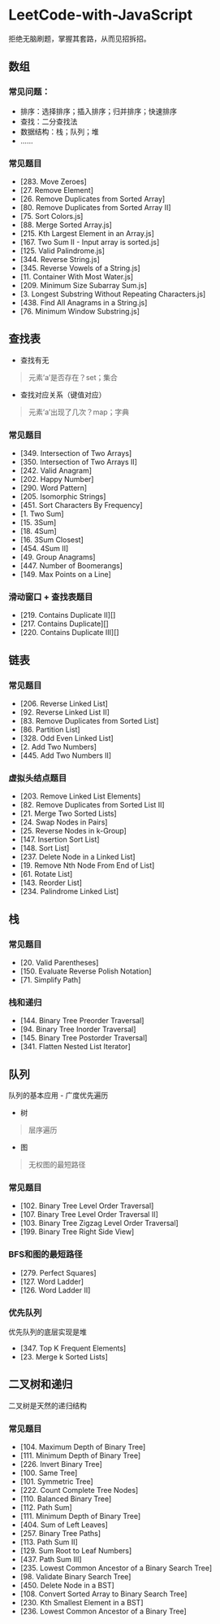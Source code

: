 # LeetCode-with-JavaScript

拒绝无脑刷题，掌握其套路，从而见招拆招。


## 数组
### 常见问题：
- 排序：选择排序；插入排序；归并排序；快速排序
- 查找：二分查找法
- 数据结构：栈；队列；堆
- ……

### 常见题目
- [283. Move Zeroes]
- [27. Remove Element]
- [26. Remove Duplicates from Sorted Array]
- [80. Remove Duplicates from Sorted Array II]
- [75. Sort Colors.js]
- [88. Merge Sorted Array.js]
- [215. Kth Largest Element in an Array.js]
- [167. Two Sum II - Input array is sorted.js]
- [125. Valid Palindrome.js]
- [344. Reverse String.js]
- [345. Reverse Vowels of a String.js]
- [11. Container With Most Water.js]
- [209. Minimum Size Subarray Sum.js]
- [3. Longest Substring Without Repeating Characters.js]
- [438. Find All Anagrams in a String.js]
- [76. Minimum Window Substring.js]


## 查找表
- 查找有无
> 元素’a’是否存在？set；集合

- 查找对应关系（键值对应）
> 元素’a’出现了几次？map；字典

### 常见题目
- [349. Intersection of Two Arrays]
- [350. Intersection of Two Arrays II]
- [242. Valid Anagram]
- [202. Happy Number]
- [290. Word Pattern]
- [205. Isomorphic Strings]
- [451. Sort Characters By Frequency]
- [1. Two Sum]
- [15. 3Sum]
- [18. 4Sum]
- [16. 3Sum Closest]
- [454. 4Sum II]
- [49. Group Anagrams]
- [447. Number of Boomerangs]
- [149. Max Points on a Line]

### 滑动窗口 + 查找表题目
- [219. Contains Duplicate II][]
- [217. Contains Duplicate][]
- [220. Contains Duplicate III][]



## 链表

### 常见题目
- [206. Reverse Linked List]
- [92. Reverse Linked List II]
- [83. Remove Duplicates from Sorted List]
- [86. Partition List]
- [328. Odd Even Linked List]
- [2. Add Two Numbers]
- [445. Add Two Numbers II]

### 虚拟头结点题目
- [203. Remove Linked List Elements]
- [82. Remove Duplicates from Sorted List II]
- [21. Merge Two Sorted Lists]
- [24. Swap Nodes in Pairs]
- [25. Reverse Nodes in k-Group]
- [147. Insertion Sort List]
- [148. Sort List]
- [237. Delete Node in a Linked List]
- [19. Remove Nth Node From End of List]
- [61. Rotate List]
- [143. Reorder List]
- [234. Palindrome Linked List]

## 栈
### 常见题目
- [20. Valid Parentheses]
- [150. Evaluate Reverse Polish Notation]
- [71. Simplify Path]

### 栈和递归
- [144. Binary Tree Preorder Traversal]
- [94. Binary Tree Inorder Traversal]
- [145. Binary Tree Postorder Traversal]
- [341. Flatten Nested List Iterator]

## 队列
队列的基本应用 - 广度优先遍历
- 树
> 层序遍历
- 图
> 无权图的最短路径

### 常见题目
- [102. Binary Tree Level Order Traversal]
- [107. Binary Tree Level Order Traversal II]
- [103. Binary Tree Zigzag Level Order Traversal]
- [199. Binary Tree Right Side View]

### BFS和图的最短路径
- [279. Perfect Squares]
- [127. Word Ladder]
- [126. Word Ladder II]

### 优先队列
优先队列的底层实现是堆
- [347. Top K Frequent Elements]
- [23. Merge k Sorted Lists]

## 二叉树和递归
二叉树是天然的递归结构

### 常见题目
- [104. Maximum Depth of Binary Tree]
- [111. Minimum Depth of Binary Tree]
- [226. Invert Binary Tree]
- [100. Same Tree]
- [101. Symmetric Tree]
- [222. Count Complete Tree Nodes]
- [110. Balanced Binary Tree]
- [112. Path Sum]
- [111. Minimum Depth of Binary Tree]
- [404. Sum of Left Leaves]
- [257. Binary Tree Paths]
- [113. Path Sum II]
- [129. Sum Root to Leaf Numbers]
- [437. Path Sum III]
- [235. Lowest Common Ancestor of a Binary Search Tree]
- [98. Validate Binary Search Tree]
- [450. Delete Node in a BST]
- [108. Convert Sorted Array to Binary Search Tree]
- [230. Kth Smallest Element in a BST]
- [236. Lowest Common Ancestor of a Binary Tree]
